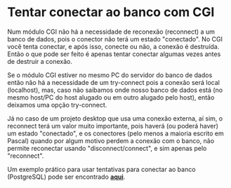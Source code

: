 # Tentar conectar ao banco com CGI #

Num módulo CGI não há a necessidade de reconexão (reconnect) a um banco de dados, pois o conector não terá um estado "conectado". No CGI você tenta conectar, e após isso, conecte ou não, a conexão é destruída. Então o que pode ser feito é apenas tentar conectar algumas vezes antes de destruir a conexão.

Se o módulo CGI estiver no mesmo PC do servidor do banco de dados então não há a necessidade de um try-connect pois a conexão será local (localhost), mas, caso não saibamos onde nosso banco de dados está (no mesmo host/PC do host alugado ou em outro alugado pelo host), então deixamos uma opção try-connect.

Já no caso de um projeto desktop que usa uma conexão externa, aí sim, o reconnect terá um valor muito importante, pois haverá (ou poderá haver) um estado "conectado", e os conectores (pelo menos a maioria escrito em Pascal) quando por algum motivo perdem a conexão com o banco, não permite reconectar usando "disconnect/connect", e sim apenas pelo "reconnect".

Um exemplo prático para usar tentativas para conectar ao banco (PostgreSQL) pode ser encontrado **[aqui](http://code.google.com/p/lazarus-br/source/browse/#svn%2Ftrunk%2Fweb%2FTryConnect)**.